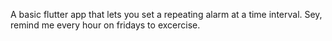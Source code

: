 A basic flutter app that lets you set a repeating alarm at a time interval.
Sey, remind me every hour on fridays to excercise.